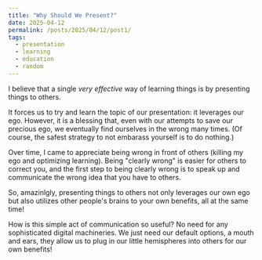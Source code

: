 ```yaml
---
title: "Why Should We Present?"
date: 2025-04-12
permalink: /posts/2025/04/12/post1/
tags:
  - presentation
  - learning
  - education
  - random
---
```


I believe that a single <em>very effective</em> way of learning things is by presenting things to others.

It forces us to try and learn the topic of our presentation: it leverages our ego.
However, it is a blessing that, even with our attempts to save our precious ego, we eventually find ourselves in the wrong many times. (Of course, the safest strategy to not embarass yourself is to do nothing.)

Over time, I came to appreciate being wrong in front of others (killing my ego and optimizing learning).
Being "clearly wrong" is easier for others to correct you, and the first step to being clearly wrong is to speak up and communicate the wrong idea that you have to others.

So, amazinlgly, presenting things to others not only leverages our own ego but also utilizes other people's brains to your own benefits, all at the same time!

How is this simple act of communication so useful?
No need for any sophisticated digital machineries.
We just need our default options, a mouth and ears, they allow us to plug in our little hemispheres into others for our own benefits!